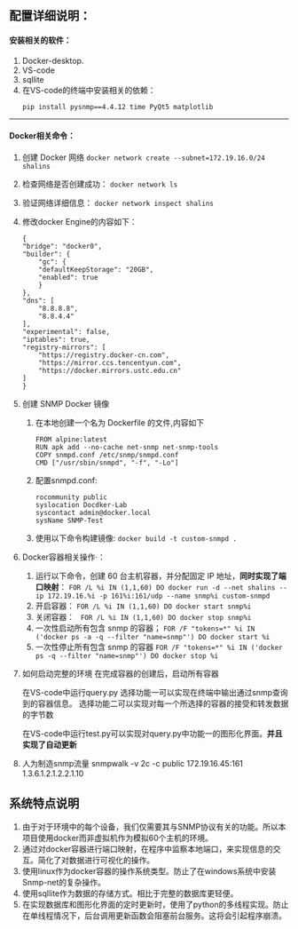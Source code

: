 ## 配置详细说明：

#### 安装相关的软件：
1. Docker-desktop.
2. VS-code
3. sqllite
3. 在VS-code的终端中安装相关的依赖：
    ```
    pip install pysnmp==4.4.12 time PyQt5 matplotlib
    ```

---

#### Docker相关命令： 
1. 创建 Docker 网络
        ```docker network create --subnet=172.19.16.0/24 shalins```
2. 检查网络是否创建成功：
        ```docker network ls```
3. 验证网络详细信息：
        ```docker network inspect shalins```
4. 修改docker Engine的内容如下：
    ```
    {
    "bridge": "docker0",
    "builder": {
        "gc": {
        "defaultKeepStorage": "20GB",
        "enabled": true
        }
    },
    "dns": [
        "8.8.8.8",
        "8.8.4.4"
    ],
    "experimental": false,
    "iptables": true,
    "registry-mirrors": [
        "https://registry.docker-cn.com",
        "https://mirror.ccs.tencentyun.com",
        "https://docker.mirrors.ustc.edu.cn"
    ]
    }
    ```

5. 创建 SNMP Docker 镜像

    1. 在本地创建一个名为 Dockerfile 的文件,内容如下
        ```
        FROM alpine:latest
        RUN apk add --no-cache net-snmp net-snmp-tools
        COPY snmpd.conf /etc/snmp/snmpd.conf
        CMD ["/usr/sbin/snmpd", "-f", "-Lo"]
        ```
    2. 配置snmpd.conf:
        ```
        rocommunity public
        syslocation Docdker-Lab
        syscontact admin@docker.local
        sysName SNMP-Test
        ```
    3. 使用以下命令构建镜像:
        ```docker build -t custom-snmpd .```
        

6. Docker容器相关操作·：

    1. 运行以下命令，创建 60 台主机容器，并分配固定 IP 地址，**同时实现了端口映射**：
        ```FOR /L %i IN (1,1,60) DO docker run -d --net shalins --ip 172.19.16.%i -p 161%i:161/udp --name snmp%i custom-snmpd```
    2. 开启容器：
        ```FOR /L %i IN (1,1,60) DO docker start snmp%i```
    3. 关闭容器：
       ``` FOR /L %i IN (1,1,60) DO docker stop snmp%i```
    4. 一次性启动所有包含 snmp 的容器；
        ```FOR /F "tokens=*" %i IN ('docker ps -a -q --filter "name=snmp"') DO docker start %i```
    5. 一次性停止所有包含 snmp 的容器
        `FOR /F "tokens=*" %i IN ('docker ps -q --filter "name=snmp"') DO docker stop %i`

7. 如何启动完整的环境
    在完成容器的创建后，启动所有容器
    
    在VS-code中运行query.py
    选择功能一可以实现在终端中输出通过snmp查询到的容器信息。
    选择功能二可以实现对每一个所选择的容器的接受和转发数据的字节数

    在VS-code中运行test.py可以实现对query.py中功能一的图形化界面。**并且实现了自动更新**
8. 人为制造snmp流量
    snmpwalk -v 2c -c public 172.19.16.45:161 1.3.6.1.2.1.2.2.1.10
## 系统特点说明

1. 由于对于环境中的每个设备，我们仅需要其与SNMP协议有关的功能。所以本项目使用docker而非虚拟机作为模拟60个主机的环境。
2. 通过对docker容器进行端口映射，在程序中监察本地端口，来实现信息的交互。简化了对数据进行可视化的操作。
3. 使用linux作为docker容器的操作系统类型。防止了在windows系统中安装Snmp-net的复杂操作。
4. 使用sqllite作为数据的存储方式。相比于完整的数据库更轻便。
5. 在实现数据库和图形化界面的定时更新时，使用了python的多线程实现。防止在单线程情况下，后台调用更新函数会阻塞前台服务。这将会引起程序崩溃。